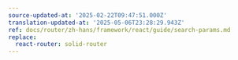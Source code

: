 ```yaml
---
source-updated-at: '2025-02-22T09:47:51.000Z'
translation-updated-at: '2025-05-06T23:28:29.943Z'
ref: docs/router/zh-hans/framework/react/guide/search-params.md
replace:
  react-router: solid-router
---
```

